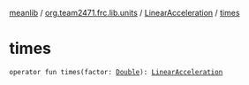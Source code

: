 [meanlib](../../index.md) / [org.team2471.frc.lib.units](../index.md) / [LinearAcceleration](index.md) / [times](./times.md)

# times

`operator fun times(factor: `[`Double`](https://kotlinlang.org/api/latest/jvm/stdlib/kotlin/-double/index.html)`): `[`LinearAcceleration`](index.md)